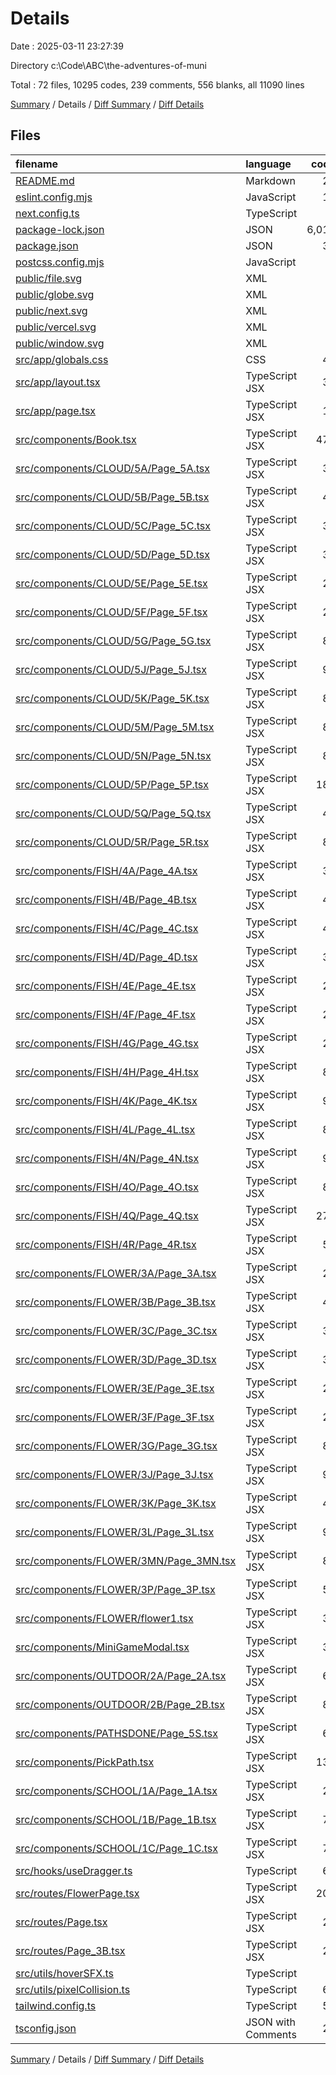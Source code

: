 # Details

Date : 2025-03-11 23:27:39

Directory c:\\Code\\ABC\\the-adventures-of-muni

Total : 72 files,  10295 codes, 239 comments, 556 blanks, all 11090 lines

[Summary](results.md) / Details / [Diff Summary](diff.md) / [Diff Details](diff-details.md)

## Files
| filename | language | code | comment | blank | total |
| :--- | :--- | ---: | ---: | ---: | ---: |
| [README.md](/README.md) | Markdown | 23 | 0 | 14 | 37 |
| [eslint.config.mjs](/eslint.config.mjs) | JavaScript | 12 | 0 | 5 | 17 |
| [next.config.ts](/next.config.ts) | TypeScript | 5 | 1 | 3 | 9 |
| [package-lock.json](/package-lock.json) | JSON | 6,017 | 0 | 1 | 6,018 |
| [package.json](/package.json) | JSON | 30 | 0 | 1 | 31 |
| [postcss.config.mjs](/postcss.config.mjs) | JavaScript | 6 | 1 | 2 | 9 |
| [public/file.svg](/public/file.svg) | XML | 1 | 0 | 0 | 1 |
| [public/globe.svg](/public/globe.svg) | XML | 1 | 0 | 0 | 1 |
| [public/next.svg](/public/next.svg) | XML | 1 | 0 | 0 | 1 |
| [public/vercel.svg](/public/vercel.svg) | XML | 1 | 0 | 0 | 1 |
| [public/window.svg](/public/window.svg) | XML | 1 | 0 | 0 | 1 |
| [src/app/globals.css](/src/app/globals.css) | CSS | 48 | 27 | 12 | 87 |
| [src/app/layout.tsx](/src/app/layout.tsx) | TypeScript JSX | 32 | 0 | 5 | 37 |
| [src/app/page.tsx](/src/app/page.tsx) | TypeScript JSX | 11 | 0 | 2 | 13 |
| [src/components/Book.tsx](/src/components/Book.tsx) | TypeScript JSX | 476 | 38 | 31 | 545 |
| [src/components/CLOUD/5A/Page\_5A.tsx](/src/components/CLOUD/5A/Page_5A.tsx) | TypeScript JSX | 34 | 2 | 5 | 41 |
| [src/components/CLOUD/5B/Page\_5B.tsx](/src/components/CLOUD/5B/Page_5B.tsx) | TypeScript JSX | 45 | 3 | 5 | 53 |
| [src/components/CLOUD/5C/Page\_5C.tsx](/src/components/CLOUD/5C/Page_5C.tsx) | TypeScript JSX | 34 | 1 | 4 | 39 |
| [src/components/CLOUD/5D/Page\_5D.tsx](/src/components/CLOUD/5D/Page_5D.tsx) | TypeScript JSX | 34 | 1 | 4 | 39 |
| [src/components/CLOUD/5E/Page\_5E.tsx](/src/components/CLOUD/5E/Page_5E.tsx) | TypeScript JSX | 27 | 1 | 5 | 33 |
| [src/components/CLOUD/5F/Page\_5F.tsx](/src/components/CLOUD/5F/Page_5F.tsx) | TypeScript JSX | 27 | 1 | 4 | 32 |
| [src/components/CLOUD/5G/Page\_5G.tsx](/src/components/CLOUD/5G/Page_5G.tsx) | TypeScript JSX | 81 | 5 | 9 | 95 |
| [src/components/CLOUD/5J/Page\_5J.tsx](/src/components/CLOUD/5J/Page_5J.tsx) | TypeScript JSX | 90 | 3 | 14 | 107 |
| [src/components/CLOUD/5K/Page\_5K.tsx](/src/components/CLOUD/5K/Page_5K.tsx) | TypeScript JSX | 89 | 4 | 10 | 103 |
| [src/components/CLOUD/5M/Page\_5M.tsx](/src/components/CLOUD/5M/Page_5M.tsx) | TypeScript JSX | 86 | 3 | 14 | 103 |
| [src/components/CLOUD/5N/Page\_5N.tsx](/src/components/CLOUD/5N/Page_5N.tsx) | TypeScript JSX | 80 | 4 | 10 | 94 |
| [src/components/CLOUD/5P/Page\_5P.tsx](/src/components/CLOUD/5P/Page_5P.tsx) | TypeScript JSX | 183 | 15 | 22 | 220 |
| [src/components/CLOUD/5Q/Page\_5Q.tsx](/src/components/CLOUD/5Q/Page_5Q.tsx) | TypeScript JSX | 40 | 2 | 6 | 48 |
| [src/components/CLOUD/5R/Page\_5R.tsx](/src/components/CLOUD/5R/Page_5R.tsx) | TypeScript JSX | 80 | 4 | 10 | 94 |
| [src/components/FISH/4A/Page\_4A.tsx](/src/components/FISH/4A/Page_4A.tsx) | TypeScript JSX | 34 | 2 | 5 | 41 |
| [src/components/FISH/4B/Page\_4B.tsx](/src/components/FISH/4B/Page_4B.tsx) | TypeScript JSX | 44 | 3 | 5 | 52 |
| [src/components/FISH/4C/Page\_4C.tsx](/src/components/FISH/4C/Page_4C.tsx) | TypeScript JSX | 45 | 2 | 5 | 52 |
| [src/components/FISH/4D/Page\_4D.tsx](/src/components/FISH/4D/Page_4D.tsx) | TypeScript JSX | 37 | 1 | 6 | 44 |
| [src/components/FISH/4E/Page\_4E.tsx](/src/components/FISH/4E/Page_4E.tsx) | TypeScript JSX | 27 | 1 | 4 | 32 |
| [src/components/FISH/4F/Page\_4F.tsx](/src/components/FISH/4F/Page_4F.tsx) | TypeScript JSX | 27 | 1 | 4 | 32 |
| [src/components/FISH/4G/Page\_4G.tsx](/src/components/FISH/4G/Page_4G.tsx) | TypeScript JSX | 27 | 1 | 4 | 32 |
| [src/components/FISH/4H/Page\_4H.tsx](/src/components/FISH/4H/Page_4H.tsx) | TypeScript JSX | 81 | 5 | 9 | 95 |
| [src/components/FISH/4K/Page\_4K.tsx](/src/components/FISH/4K/Page_4K.tsx) | TypeScript JSX | 96 | 3 | 14 | 113 |
| [src/components/FISH/4L/Page\_4L.tsx](/src/components/FISH/4L/Page_4L.tsx) | TypeScript JSX | 80 | 4 | 10 | 94 |
| [src/components/FISH/4N/Page\_4N.tsx](/src/components/FISH/4N/Page_4N.tsx) | TypeScript JSX | 94 | 3 | 14 | 111 |
| [src/components/FISH/4O/Page\_4O.tsx](/src/components/FISH/4O/Page_4O.tsx) | TypeScript JSX | 80 | 4 | 10 | 94 |
| [src/components/FISH/4Q/Page\_4Q.tsx](/src/components/FISH/4Q/Page_4Q.tsx) | TypeScript JSX | 274 | 7 | 21 | 302 |
| [src/components/FISH/4R/Page\_4R.tsx](/src/components/FISH/4R/Page_4R.tsx) | TypeScript JSX | 54 | 2 | 7 | 63 |
| [src/components/FLOWER/3A/Page\_3A.tsx](/src/components/FLOWER/3A/Page_3A.tsx) | TypeScript JSX | 27 | 1 | 4 | 32 |
| [src/components/FLOWER/3B/Page\_3B.tsx](/src/components/FLOWER/3B/Page_3B.tsx) | TypeScript JSX | 46 | 1 | 4 | 51 |
| [src/components/FLOWER/3C/Page\_3C.tsx](/src/components/FLOWER/3C/Page_3C.tsx) | TypeScript JSX | 34 | 1 | 4 | 39 |
| [src/components/FLOWER/3D/Page\_3D.tsx](/src/components/FLOWER/3D/Page_3D.tsx) | TypeScript JSX | 34 | 1 | 4 | 39 |
| [src/components/FLOWER/3E/Page\_3E.tsx](/src/components/FLOWER/3E/Page_3E.tsx) | TypeScript JSX | 27 | 1 | 4 | 32 |
| [src/components/FLOWER/3F/Page\_3F.tsx](/src/components/FLOWER/3F/Page_3F.tsx) | TypeScript JSX | 27 | 1 | 4 | 32 |
| [src/components/FLOWER/3G/Page\_3G.tsx](/src/components/FLOWER/3G/Page_3G.tsx) | TypeScript JSX | 81 | 6 | 12 | 99 |
| [src/components/FLOWER/3J/Page\_3J.tsx](/src/components/FLOWER/3J/Page_3J.tsx) | TypeScript JSX | 92 | 4 | 17 | 113 |
| [src/components/FLOWER/3K/Page\_3K.tsx](/src/components/FLOWER/3K/Page_3K.tsx) | TypeScript JSX | 41 | 3 | 5 | 49 |
| [src/components/FLOWER/3L/Page\_3L.tsx](/src/components/FLOWER/3L/Page_3L.tsx) | TypeScript JSX | 92 | 4 | 18 | 114 |
| [src/components/FLOWER/3MN/Page\_3MN.tsx](/src/components/FLOWER/3MN/Page_3MN.tsx) | TypeScript JSX | 89 | 7 | 12 | 108 |
| [src/components/FLOWER/3P/Page\_3P.tsx](/src/components/FLOWER/3P/Page_3P.tsx) | TypeScript JSX | 55 | 3 | 6 | 64 |
| [src/components/FLOWER/flower1.tsx](/src/components/FLOWER/flower1.tsx) | TypeScript JSX | 35 | 0 | 4 | 39 |
| [src/components/MiniGameModal.tsx](/src/components/MiniGameModal.tsx) | TypeScript JSX | 31 | 0 | 3 | 34 |
| [src/components/OUTDOOR/2A/Page\_2A.tsx](/src/components/OUTDOOR/2A/Page_2A.tsx) | TypeScript JSX | 68 | 3 | 9 | 80 |
| [src/components/OUTDOOR/2B/Page\_2B.tsx](/src/components/OUTDOOR/2B/Page_2B.tsx) | TypeScript JSX | 88 | 3 | 9 | 100 |
| [src/components/PATHSDONE/Page\_5S.tsx](/src/components/PATHSDONE/Page_5S.tsx) | TypeScript JSX | 62 | 3 | 9 | 74 |
| [src/components/PickPath.tsx](/src/components/PickPath.tsx) | TypeScript JSX | 133 | 7 | 16 | 156 |
| [src/components/SCHOOL/1A/Page\_1A.tsx](/src/components/SCHOOL/1A/Page_1A.tsx) | TypeScript JSX | 27 | 1 | 5 | 33 |
| [src/components/SCHOOL/1B/Page\_1B.tsx](/src/components/SCHOOL/1B/Page_1B.tsx) | TypeScript JSX | 79 | 3 | 9 | 91 |
| [src/components/SCHOOL/1C/Page\_1C.tsx](/src/components/SCHOOL/1C/Page_1C.tsx) | TypeScript JSX | 70 | 3 | 9 | 82 |
| [src/hooks/useDragger.ts](/src/hooks/useDragger.ts) | TypeScript | 62 | 4 | 15 | 81 |
| [src/routes/FlowerPage.tsx](/src/routes/FlowerPage.tsx) | TypeScript JSX | 209 | 14 | 31 | 254 |
| [src/routes/Page.tsx](/src/routes/Page.tsx) | TypeScript JSX | 22 | 0 | 5 | 27 |
| [src/routes/Page\_3B.tsx](/src/routes/Page_3B.tsx) | TypeScript JSX | 20 | 1 | 4 | 25 |
| [src/utils/hoverSFX.ts](/src/utils/hoverSFX.ts) | TypeScript | 0 | 0 | 1 | 1 |
| [src/utils/pixelCollision.ts](/src/utils/pixelCollision.ts) | TypeScript | 66 | 9 | 14 | 89 |
| [tailwind.config.ts](/tailwind.config.ts) | TypeScript | 56 | 0 | 2 | 58 |
| [tsconfig.json](/tsconfig.json) | JSON with Comments | 27 | 0 | 1 | 28 |

[Summary](results.md) / Details / [Diff Summary](diff.md) / [Diff Details](diff-details.md)